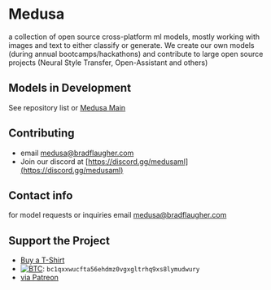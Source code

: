 # Medusa

a collection of open source cross-platform ml models, mostly working with images and text to either classify or generate. We create our own models (during annual bootcamps/hackathons) and contribute to large open source projects (Neural Style Transfer, Open-Assistant and others)

## Models in Development

See repository list or [Medusa Main](https://github.com/Medusa-ML/medusa)

## Contributing

* email [medusa@bradflaugher.com](mailto:medusa@bradflaugher.com)
* Join our discord at [https://discord.gg/medusaml](https://discord.gg/medusaml)

## Contact info

for model requests or inquiries email [medusa@bradflaugher.com](mailto:medusa@bradflaugher.com)

## Support the Project

* [Buy a T-Shirt](https://store.bradflaugher.com/)
* [![BTC](https://img.shields.io/badge/-Bitcoin-5b5b5b?logo=bitcoin)](https://explorer.btc.com/btc/address/bc1qxxwucfta56ehdmz0vgxgltrhq9xs8lymudwury): `bc1qxxwucfta56ehdmz0vgxgltrhq9xs8lymudwury`
* [via Patreon](https://www.patreon.com/bradflaugher)
